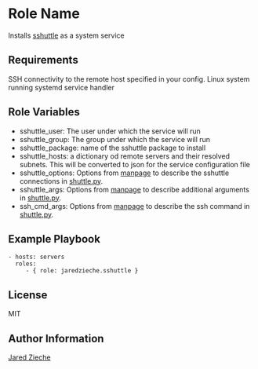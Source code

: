 Role Name
=========

Installs [sshuttle](https://sshuttle.readthedocs.io/en/stable/index.html) as a system service

Requirements
------------

SSH connectivity to the remote host specified in your config.
Linux system running systemd service handler

Role Variables
--------------

- sshuttle_user: The user under which the service will run
- sshuttle_group: The group under which the service will run
- sshuttle_package: name of the sshuttle package to install
- sshuttle_hosts: a dictionary od remote servers and their resolved subnets. This will be converted to json for the service configuration file
- sshuttle_options: Options from [manpage](https://sshuttle.readthedocs.io/en/stable/manpage.html) to describe the sshuttle connections in [shuttle.py](templates/shuttle.py.j2).
- sshuttle_args: Options from [manpage](https://sshuttle.readthedocs.io/en/stable/manpage.html) to describe additional arguments in [shuttle.py](templates/shuttle.py.j2).
- ssh_cmd_args: Options from [manpage](https://sshuttle.readthedocs.io/en/stable/manpage.html) to describe the ssh command in [shuttle.py](templates/shuttle.py.j2).


Example Playbook
----------------

    - hosts: servers
      roles:
         - { role: jaredzieche.sshuttle }

License
-------

MIT

Author Information
------------------
[Jared Zieche](https://github.com/jaredzieche)
